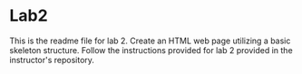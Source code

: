# Lab2
This is the readme file for lab 2.
Create an HTML web page utilizing a basic skeleton structure.
Follow the instructions provided for lab 2 provided in the instructor's repository.
